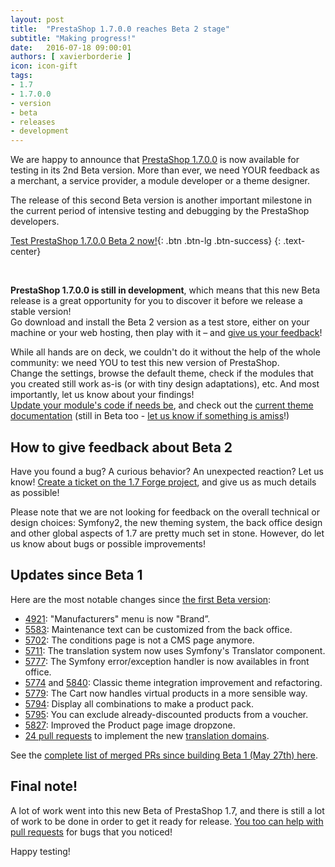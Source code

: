 ```yaml
---
layout: post
title:  "PrestaShop 1.7.0.0 reaches Beta 2 stage"
subtitle: "Making progress!"
date:   2016-07-18 09:00:01
authors: [ xavierborderie ]
icon: icon-gift
tags:
- 1.7
- 1.7.0.0
- version
- beta
- releases
- development
---
```


We are happy to announce that [PrestaShop 1.7.0.0](https://www.prestashop.com/en/1.7) is now available for testing in its 2nd Beta version. More than ever, we need YOUR feedback as a merchant, a service provider, a module developer or a theme designer.

The release of this second Beta version is another important milestone in the current period of intensive testing and debugging by the PrestaShop developers.

[Test PrestaShop 1.7.0.0 Beta 2 now!](https://www.prestashop.com/versions ){: .btn .btn-lg .btn-success}
{: .text-center}

<br/>

**PrestaShop 1.7.0.0 is still in development**, which means that this new Beta release is a great opportunity for you to discover it before we release a stable version!<br/>
Go download and install the Beta 2 version as a test store, either on your machine or your web hosting, then play with it – and [give us your feedback](http://forge.prestashop.com/secure/CreateIssue%21default.jspa?selectedProjectId=11322&issuetype=1)!

While all hands are on deck, we couldn't do it without the help of the whole community: we need YOU to test this new version of PrestaShop.<br/>
Change the settings, browse the default theme, check if the modules that you created still work as-is (or with tiny design adaptations), etc. And most importantly, let us know about your findings!<br/>
[Update your module's code if needs be](http://build.prestashop.com/news/module-development-changes-in-17/), and check out the [current theme documentation](https://github.com/PrestaShop/docs/blob/master/TABLE%20OF%20CONTENT.md) (still in Beta too - [let us know if something is amiss](https://github.com/PrestaShop/docs/issues)!)


## How to give feedback about Beta 2

Have you found a bug? A curious behavior? An unexpected reaction? Let us know! [Create a ticket on the 1.7 Forge project](http://forge.prestashop.com/secure/CreateIssue%21default.jspa?selectedProjectId=11322&issuetype=1), and give us as much details as possible!

Please note that we are not looking for feedback on the overall technical or design choices: Symfony2, the new theming system, the back office design and other global aspects of 1.7 are pretty much set in stone. However, do let us know about bugs or possible improvements!


## Updates since Beta 1

Here are the most notable changes since [the first Beta version](http://build.prestashop.com/news/prestashop-1-7-beta-1-open-for-feedback/):

* [4921](https://github.com/PrestaShop/PrestaShop/pull/4921): "Manufacturers" menu is now "Brand”.
* [5583](https://github.com/PrestaShop/PrestaShop/pull/5583): Maintenance text can be customized from the back office.
* [5702](https://github.com/PrestaShop/PrestaShop/pull/5702): The conditions page is not a CMS page anymore.
* [5711](https://github.com/PrestaShop/PrestaShop/pull/5711): The translation system now uses Symfony's Translator component.
* [5777](https://github.com/PrestaShop/PrestaShop/pull/5777): The Symfony error/exception handler is now availables in front office.
* [5774](https://github.com/PrestaShop/PrestaShop/pull/5774) and [5840](https://github.com/PrestaShop/PrestaShop/pull/5840): Classic theme integration improvement and refactoring.
* [5779](https://github.com/PrestaShop/PrestaShop/pull/5779): The Cart now handles virtual products in a more sensible way.
* [5794](https://github.com/PrestaShop/PrestaShop/pull/5794): Display all combinations to make a product pack.
* [5795](https://github.com/PrestaShop/PrestaShop/pull/5795): You can exclude already-discounted products from a voucher.
* [5827](https://github.com/PrestaShop/PrestaShop/pull/5827): Improved the Product page image dropzone.
* [24 pull requests](https://github.com/PrestaShop/PrestaShop/pulls?utf8=%E2%9C%93&q=is%3Apr%20is%3Aclosed%20base%3Adevelop%20merged%3A2016-05-27..2016-07-13%20sort%3Acreated-asc%20domain%20) to implement the new [translation domains](http://build.prestashop.com/news/new-translation-system-prestashop-17/).

See the [complete list of merged PRs since building Beta 1 (May 27th) here](https://github.com/PrestaShop/PrestaShop/pulls?utf8=%E2%9C%93&q=is%3Apr%20is%3Aclosed%20base%3Adevelop%20merged%3A2016-05-27..2016-07-13%20sort%3Acreated-asc%20).


## Final note!

A lot of work went into this new Beta of PrestaShop 1.7, and there is still a lot of work to be done in order to get it ready for release. [You too can help with pull requests](https://github.com/PrestaShop/PrestaShop/tree/develop) for bugs that you noticed!

Happy testing!
